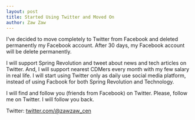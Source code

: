 ```yaml
---
layout: post
title: Started Using Twitter and Moved On
author: Zaw Zaw
---
```


I've decided to move completely to Twitter from Facebook and deleted permanently my Facebook account.
After 30 days, my Facebook account will be delete permanently.

I will support Spring Revolution and tweet about news and tech articles on Twitter.
And, I will support nearest CDMers every month with my few salary in real life.
I will start using Twitter only as daily use social media platform, instead of using Facbook for both Spring Revolution and Technology.

I will find and follow you (friends from Facebook) on Twitter.
Please, follow me on Twitter. I will follow you back.

Twitter: [twitter.com/@zawzaw_cen](https://twitter.com/zawzaw_cen)


